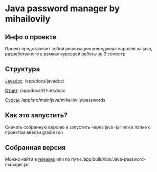 # Java password manager by mihailovily

## Инфо о проекте

Проект представляет собой реализацию менеджера паролей на java, разработанного в рамках курсовой работы за 3 семестр

## Структура

[Javadoc](https://github.com/mihailovily/Java-password-manager/tree/main/app/docs/javadoc): /app/docs/javadoc/

[Отчет](https://github.com/mihailovily/Java-password-manager/blob/main/app/docs/%D0%9E%D1%82%D1%87%D0%B5%D1%82.docx): /app/docs/Отчет.docx

[Сурсы](https://github.com/mihailovily/Java-password-manager/tree/main/app/src/main/java/mihailovily/passwords): /app/src/main/java/mihailovily/passwords

## Как это запустить?

Скачать собранную версию и запустить через java -jar или в папке с проектом ввести gradle run

## Собранная версия

Можно найти в [releases](https://github.com/mihailovily/Java-password-manager/releases) или по пути /app/build/libs/Java-password-manager.jar
